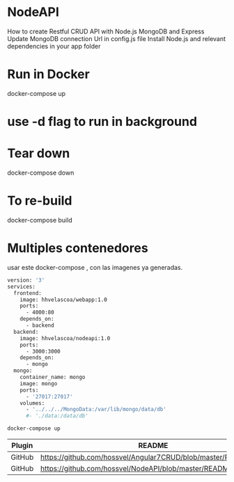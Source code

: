 # NodeAPI
How to create Restful CRUD API with Node.js MongoDB and Express
Update MongoDB connection Url in config.js file
Install Node.js and relevant dependencies in your app folder
# Run in Docker
docker-compose up
# use -d flag to run in background
# Tear down
docker-compose down
# To re-build
docker-compose build
# Multiples contenedores
usar este docker-compose , con las imagenes ya generadas.  
```sh
version: '3'
services:
  frontend:    
    image: hhvelascoa/webapp:1.0
    ports:
      - 4000:80
    depends_on:
      - backend
  backend:
    image: hhvelascoa/nodeapi:1.0
    ports:
      - 3000:3000
    depends_on:
      - mongo
  mongo:
    container_name: mongo
    image: mongo
    ports:
      - '27017:27017'
    volumes:
      - '../../../MongoData:/var/lib/mongo/data/db'
      #- './data:/data/db'
```
```sh
docker-compose up 
```
| Plugin | README |
| ------ | ------ |
| GitHub | https://github.com/hossvel/Angular7CRUD/blob/master/README.md|
| GitHub | https://github.com/hossvel/NodeAPI/blob/master/README.md|

